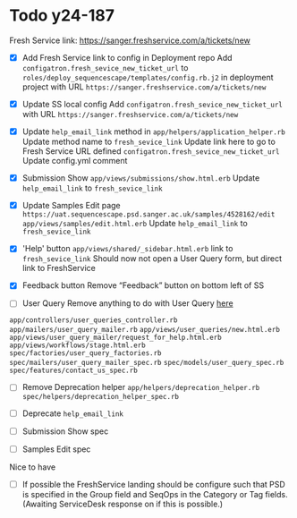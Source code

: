 # Todo y24-187

Fresh Service link: https://sanger.freshservice.com/a/tickets/new

- [x] Add Fresh Service link to config in Deployment repo
Add `configatron.fresh_sevice_new_ticket_url`
to `roles/deploy_sequencescape/templates/config.rb.j2` in deployment project
with URL `https://sanger.freshservice.com/a/tickets/new`

- [x] Update SS local config
Add `configatron.fresh_sevice_new_ticket_url`
with URL `https://sanger.freshservice.com/a/tickets/new`

- [x] Update `help_email_link` method
in `app/helpers/application_helper.rb`
Update method name to `fresh_sevice_link`
Update link here to go to Fresh Service URL defined `configatron.fresh_sevice_new_ticket_url`
Update config.yml comment

- [x] Submission Show
`app/views/submissions/show.html.erb`
Update `help_email_link` to `fresh_sevice_link`

- [x] Update Samples Edit
page `https://uat.sequencescape.psd.sanger.ac.uk/samples/4528162/edit`
`app/views/samples/edit.html.erb`
Update `help_email_link` to `fresh_sevice_link`

- [x] 'Help' button
`app/views/shared/_sidebar.html.erb`
link to `fresh_sevice_link`
Should now not open a User Query form, but direct link to FreshService

- [x] Feedback button
Remove  “Feedback” button on bottom left of SS

- [ ] User Query
Remove anything to do with User Query [here](https://uat.sequencescape.psd.sanger.ac.uk/user_queries/new)

`app/controllers/user_queries_controller.rb`
`app/mailers/user_query_mailer.rb`
`app/views/user_queries/new.html.erb`
`app/views/user_query_mailer/request_for_help.html.erb`
`app/views/workflows/stage.html.erb`
`spec/factories/user_query_factories.rb`
`spec/mailers/user_query_mailer_spec.rb`
`spec/models/user_query_spec.rb`
`spec/features/contact_us_spec.rb`

- [ ] Remove Deprecation helper
`app/helpers/deprecation_helper.rb`
`spec/helpers/deprecation_helper_spec.rb`

- [ ] Deprecate `help_email_link`

- [ ] Submission Show spec

- [ ] Samples Edit spec


Nice to have

- [ ] If possible the FreshService landing should be configure such that PSD is specified in the Group field and SeqOps in the Category or Tag fields. (Awaiting ServiceDesk response on if this is possible.)
